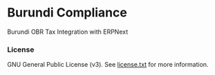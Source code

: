 # Burundi Compliance

Burundi OBR Tax Integration with ERPNext

### License

GNU General Public License (v3). See [license.txt](https://github.com/navariltd/CSF_KE/blob/master/license.txt) for more information.
